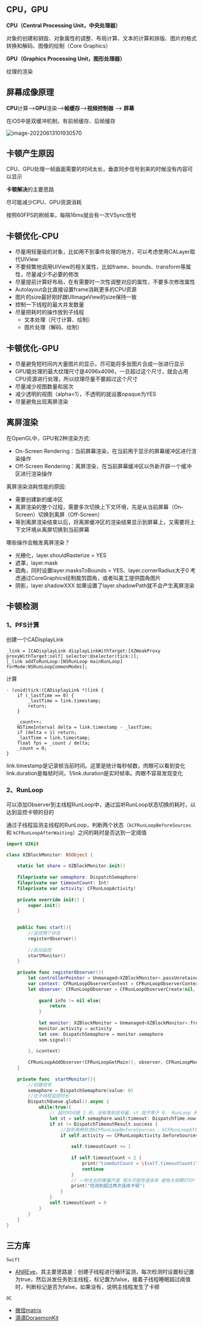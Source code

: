 ## CPU，GPU

**CPU（Central Processing Unit，中央处理器）**

对象的创建和销毁、对象属性的调整、布局计算、文本的计算和排版、图片的格式转换和解码、图像的绘制（Core Graphics）

**GPU（Graphics Processing Unit，图形处理器）**

纹理的渲染

## 屏幕成像原理

**CPU**计算-->**GPU**渲染-->**帧缓存**-->**视频控制器** --> **屏幕**

在iOS中是双缓冲机制，有前帧缓存、后帧缓存

![image-20220613101930570](http://xingyajie.oss-cn-hangzhou.aliyuncs.com/uPic/image-20220613101930570.png)

## 卡顿产生原因

CPU、GPU处理一帧画面需要的时间太长，垂直同步信号到来的时候没有内容可以显示

**卡顿解决**的主要思路

尽可能减少CPU、GPU资源消耗

按照60FPS的刷帧率，每隔16ms就会有一次VSync信号

## 卡顿优化-CPU

- 尽量用轻量级的对象，比如用不到事件处理的地方，可以考虑使用CALayer取代UIView
- 不要频繁地调用UIView的相关属性，比如frame、bounds、transform等属性，尽量减少不必要的修改
- 尽量提前计算好布局，在有需要时一次性调整对应的属性，不要多次修改属性
- Autolayout会比直接设置frame消耗更多的CPU资源
- 图片的size最好刚好跟UIImageView的size保持一致
- 控制一下线程的最大并发数量
- 尽量把耗时的操作放到子线程
  - 文本处理（尺寸计算、绘制）
  - 图片处理（解码、绘制）

## 卡顿优化-GPU

- 尽量避免短时间内大量图片的显示，尽可能将多张图片合成一张进行显示
- GPU能处理的最大纹理尺寸是4096x4096，一旦超过这个尺寸，就会占用CPU资源进行处理，所以纹理尽量不要超过这个尺寸
- 尽量减少视图数量和层次
- 减少透明的视图（alpha<1），不透明的就设置opaque为YES
- 尽量避免出现离屏渲染

## 离屏渲染

在OpenGL中，GPU有2种渲染方式:

- On-Screen Rendering：当前屏幕渲染，在当前用于显示的屏幕缓冲区进行渲染操作
- Off-Screen Rendering：离屏渲染，在当前屏幕缓冲区以外新开辟一个缓冲区进行渲染操作

离屏渲染消耗性能的原因:

- 需要创建新的缓冲区
- 离屏渲染的整个过程，需要多次切换上下文环境，先是从当前屏幕（On-Screen）切换到离屏（Off-Screen）
- 等到离屏渲染结束以后，将离屏缓冲区的渲染结果显示到屏幕上，又需要将上下文环境从离屏切换到当前屏幕

哪些操作会触发离屏渲染？

- 光栅化，layer.shouldRasterize = YES
- 遮罩，layer.mask
- 圆角，同时设置layer.masksToBounds = YES、layer.cornerRadius大于0
  考虑通过CoreGraphics绘制裁剪圆角，或者叫美工提供圆角图片
- 阴影，layer.shadowXXX
  如果设置了layer.shadowPath就不会产生离屏渲染

## 卡顿检测

### 1、PFS计算

创建一个CADisplayLink

```
_link = [CADisplayLink displayLinkWithTarget:[XZWeakProxy proxyWithTarget:self] selector:@selector(tick:)];
[_link addToRunLoop:[NSRunLoop mainRunLoop] forMode:NSRunLoopCommonModes];
```

计算

```
- (void)tick:(CADisplayLink *)link {
    if (_lastTime == 0) {
        _lastTime = link.timestamp;
        return;
    }

    _count++;
    NSTimeInterval delta = link.timestamp - _lastTime;
    if (delta < 1) return;
    _lastTime = link.timestamp;
    float fps = _count / delta;
    _count = 0;
}
```

link.timestamp是记录帧当前时间。这里是统计每秒帧数，肉眼可以看到变化
link.duration是每帧时间，1/link.duration是实时帧率。肉眼不容易发现变化

### 2、RunLoop

可以添加Observer到主线程RunLoop中，通过监听RunLoop状态切换的耗时，以达到监控卡顿的目的

通过子线程监测主线程的RunLoop，判断两个状态（`kCFRunLoopBeforeSources` 和 `kCFRunLoopAfterWaiting`）之间的耗时是否达到一定阈值

```swift
import UIKit

class XZBlockMonitor: NSObject {
    
    static let share = XZBlockMonitor.init()
    
    fileprivate var semaphore: DispatchSemaphore!
    fileprivate var timeoutCount: Int!
    fileprivate var activity: CFRunLoopActivity!
    
    private override init() {
        super.init()
    }

    
    public func start(){
        //监控两个状态
        registerObserver()
        
        //启动监控
        startMonitor()
    }
    
    private func registerObserver(){
        let controllerPointer = Unmanaged<XZBlockMonitor>.passUnretained(self).toOpaque()
        var context: CFRunLoopObserverContext = CFRunLoopObserverContext(version: 0, info: controllerPointer, retain: nil, release: nil, copyDescription: nil)
        let observer: CFRunLoopObserver = CFRunLoopObserverCreate(nil, CFRunLoopActivity.allActivities.rawValue, true, 0, { (observer, activity, info) in
            
            guard info != nil else{
                return
            }
            
            let monitor: XZBlockMonitor = Unmanaged<XZBlockMonitor>.fromOpaque(info!).takeUnretainedValue()
            monitor.activity = activity
            let sem: DispatchSemaphore = monitor.semaphore
            sem.signal()
            
        }, &context)
        
        CFRunLoopAddObserver(CFRunLoopGetMain(), observer, CFRunLoopMode.commonModes)
    }
    
    private func  startMonitor(){
        //创建信号
        semaphore = DispatchSemaphore(value: 0)
        //在子线程监控时长
        DispatchQueue.global().async {
            while(true){
                // 超时时间是 1 秒，没有等到信号量，st 就不等于 0， RunLoop 所有的任务
                let st = self.semaphore.wait(timeout: DispatchTime.now()+1.0)
                if st != DispatchTimeoutResult.success {
                    //监听两种状态kCFRunLoopBeforeSources 、kCFRunLoopAfterWaiting，
                    if self.activity == CFRunLoopActivity.beforeSources || self.activity == CFRunLoopActivity.afterWaiting {
                        
                        self.timeoutCount += 1
                        
                        if self.timeoutCount < 2 {
                            print("timeOutCount = \(self.timeoutCount)")
                            continue
                        }
                        // 一秒左右的衡量尺度 很大可能性连续来 避免大规模打印!
                        print("检测到超过两次连续卡顿")
                    }
                }
                self.timeoutCount = 0
            }
        }
    }
}
```

## 三方库

`Swift` 

- [ANREye](https://links.jianshu.com/go?to=https%3A%2F%2Fgithub.com%2Fzixun%2FANREye)，其主要思路是：创建子线程进行循环监测，每次检测时设置标记置为true，然后派发任务到主线程，标记置为false，接着子线程睡眠超过阈值时，判断标记是否为false，如果没有，说明主线程发生了卡顿

`OC` 

- [微信matrix](https://links.jianshu.com/go?to=https%3A%2F%2Fgithub.com%2FTencent%2Fmatrix)
- [滴滴DoraemonKit](https://links.jianshu.com/go?to=https%3A%2F%2Fgithub.com%2Fdidi%2FDoraemonKit)
